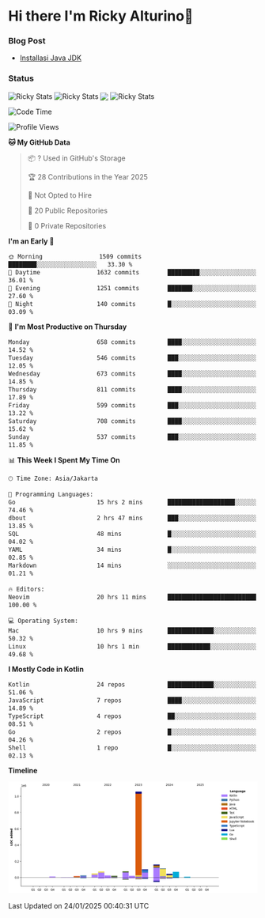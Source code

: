 # Hi there I'm Ricky Alturino👋

### Blog Post

<!-- BLOG-POST-LIST:START -->

- [Installasi Java JDK](https://onirutla.medium.com/installasi-java-jdk-ec701beeb5cb?source=rss-d9d81c918cc9------2)
<!-- BLOG-POST-LIST:END -->

### Status

<img align="center" alt="Ricky Stats" src="https://github-readme-stats.vercel.app/api?username=Alturino&theme=dark&show_icons=true&hide_border=false" />
<img align="center" alt="Ricky Stats" src="https://github-readme-stats.vercel.app/api/top-langs/?username=Alturino&theme=dark&show_icons=true&layout=compact"/>
<img align="center" width="640px" src="https://github-readme-stats.vercel.app/api/wakatime?username=Alturino&layout=compact&hide_border=true&theme=dark">
<img align="center" alt="Ricky Stats" src="https://leetcard.jacoblin.cool/onirutla?border=0&radius=20&ext=activity"/>

<!--START_SECTION:waka-->
![Code Time](http://img.shields.io/badge/Code%20Time-907%20hrs%2014%20mins-blue)

![Profile Views](http://img.shields.io/badge/Profile%20Views-0-blue)

**🐱 My GitHub Data** 

> 📦 ? Used in GitHub's Storage 
 > 
> 🏆 28 Contributions in the Year 2025
 > 
> 🚫 Not Opted to Hire
 > 
> 📜 20 Public Repositories 
 > 
> 🔑 0 Private Repositories 
 > 
**I'm an Early 🐤** 

```text
🌞 Morning                1509 commits        ████████░░░░░░░░░░░░░░░░░   33.30 % 
🌆 Daytime                1632 commits        █████████░░░░░░░░░░░░░░░░   36.01 % 
🌃 Evening                1251 commits        ███████░░░░░░░░░░░░░░░░░░   27.60 % 
🌙 Night                  140 commits         █░░░░░░░░░░░░░░░░░░░░░░░░   03.09 % 
```
📅 **I'm Most Productive on Thursday** 

```text
Monday                   658 commits         ████░░░░░░░░░░░░░░░░░░░░░   14.52 % 
Tuesday                  546 commits         ███░░░░░░░░░░░░░░░░░░░░░░   12.05 % 
Wednesday                673 commits         ████░░░░░░░░░░░░░░░░░░░░░   14.85 % 
Thursday                 811 commits         ████░░░░░░░░░░░░░░░░░░░░░   17.89 % 
Friday                   599 commits         ███░░░░░░░░░░░░░░░░░░░░░░   13.22 % 
Saturday                 708 commits         ████░░░░░░░░░░░░░░░░░░░░░   15.62 % 
Sunday                   537 commits         ███░░░░░░░░░░░░░░░░░░░░░░   11.85 % 
```


📊 **This Week I Spent My Time On** 

```text
🕑︎ Time Zone: Asia/Jakarta

💬 Programming Languages: 
Go                       15 hrs 2 mins       ███████████████████░░░░░░   74.46 % 
dbout                    2 hrs 47 mins       ███░░░░░░░░░░░░░░░░░░░░░░   13.85 % 
SQL                      48 mins             █░░░░░░░░░░░░░░░░░░░░░░░░   04.02 % 
YAML                     34 mins             █░░░░░░░░░░░░░░░░░░░░░░░░   02.85 % 
Markdown                 14 mins             ░░░░░░░░░░░░░░░░░░░░░░░░░   01.21 % 

🔥 Editors: 
Neovim                   20 hrs 11 mins      █████████████████████████   100.00 % 

💻 Operating System: 
Mac                      10 hrs 9 mins       █████████████░░░░░░░░░░░░   50.32 % 
Linux                    10 hrs 1 min        ████████████░░░░░░░░░░░░░   49.68 % 
```

**I Mostly Code in Kotlin** 

```text
Kotlin                   24 repos            █████████████░░░░░░░░░░░░   51.06 % 
JavaScript               7 repos             ████░░░░░░░░░░░░░░░░░░░░░   14.89 % 
TypeScript               4 repos             ██░░░░░░░░░░░░░░░░░░░░░░░   08.51 % 
Go                       2 repos             █░░░░░░░░░░░░░░░░░░░░░░░░   04.26 % 
Shell                    1 repo              █░░░░░░░░░░░░░░░░░░░░░░░░   02.13 % 
```



**Timeline**

![Lines of Code chart](https://raw.githubusercontent.com/Alturino/Alturino/main/assets/bar_graph.png)


 Last Updated on 24/01/2025 00:40:31 UTC
<!--END_SECTION:waka-->
